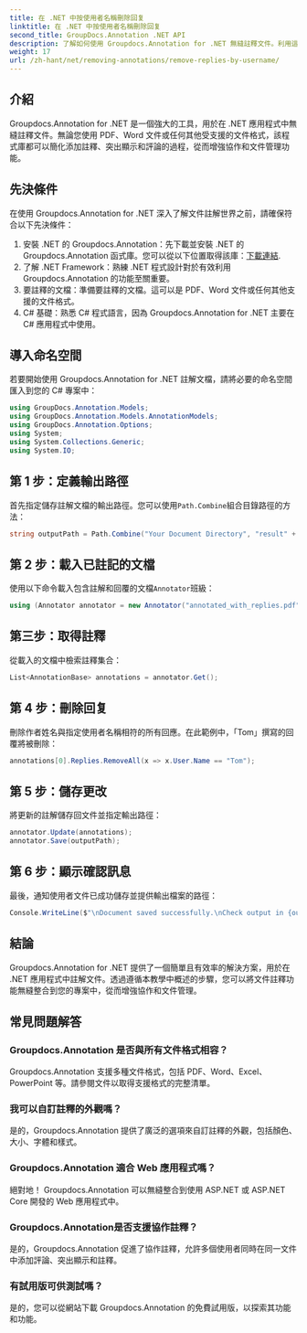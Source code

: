 ```yaml
---
title: 在 .NET 中按使用者名稱刪除回复
linktitle: 在 .NET 中按使用者名稱刪除回复
second_title: GroupDocs.Annotation .NET API
description: 了解如何使用 Groupdocs.Annotation for .NET 無縫註釋文件。利用這個強大的工具增強協作和文件管理。
weight: 17
url: /zh-hant/net/removing-annotations/remove-replies-by-username/
---
```

## 介紹
Groupdocs.Annotation for .NET 是一個強大的工具，用於在 .NET 應用程式中無縫註釋文件。無論您使用 PDF、Word 文件或任何其他受支援的文件格式，該程式庫都可以簡化添加註釋、突出顯示和評論的過程，從而增強協作和文件管理功能。
## 先決條件
在使用 Groupdocs.Annotation for .NET 深入了解文件註解世界之前，請確保符合以下先決條件：
1. 安裝 .NET 的 Groupdocs.Annotation：先下載並安裝 .NET 的 Groupdocs.Annotation 函式庫。您可以從以下位置取得該庫：[下載連結](https://releases.groupdocs.com/annotation/net/).
2. 了解 .NET Framework：熟練 .NET 程式設計對於有效利用 Groupdocs.Annotation 的功能至關重要。
3. 要註釋的文檔：準備要註釋的文檔。這可以是 PDF、Word 文件或任何其他支援的文件格式。
4. C# 基礎：熟悉 C# 程式語言，因為 Groupdocs.Annotation for .NET 主要在 C# 應用程式中使用。

## 導入命名空間
若要開始使用 Groupdocs.Annotation for .NET 註解文檔，請將必要的命名空間匯入到您的 C# 專案中：
```csharp
using GroupDocs.Annotation.Models;
using GroupDocs.Annotation.Models.AnnotationModels;
using GroupDocs.Annotation.Options;
using System;
using System.Collections.Generic;
using System.IO;
```
## 第 1 步：定義輸出路徑
首先指定儲存註解文檔的輸出路徑。您可以使用`Path.Combine`組合目錄路徑的方法：
```csharp
string outputPath = Path.Combine("Your Document Directory", "result" + Path.GetExtension("input.pdf"));
```
## 第 2 步：載入已註記的文檔
使用以下命令載入包含註解和回覆的文檔`Annotator`班級：
```csharp
using (Annotator annotator = new Annotator("annotated_with_replies.pdf"))
```
## 第三步：取得註釋
從載入的文檔中檢索註釋集合：
```csharp
List<AnnotationBase> annotations = annotator.Get();
```
## 第 4 步：刪除回复
刪除作者姓名與指定使用者名稱相符的所有回應。在此範例中，「Tom」撰寫的回覆將被刪除：
```csharp
annotations[0].Replies.RemoveAll(x => x.User.Name == "Tom");
```
## 第 5 步：儲存更改
將更新的註解儲存回文件並指定輸出路徑：
```csharp
annotator.Update(annotations);
annotator.Save(outputPath);
```
## 第 6 步：顯示確認訊息
最後，通知使用者文件已成功儲存並提供輸出檔案的路徑：
```csharp
Console.WriteLine($"\nDocument saved successfully.\nCheck output in {outputPath}.");
```
## 結論
Groupdocs.Annotation for .NET 提供了一個簡單且有效率的解決方案，用於在 .NET 應用程式中註解文件。透過遵循本教學中概述的步驟，您可以將文件註釋功能無縫整合到您的專案中，從而增強協作和文件管理。
## 常見問題解答
### Groupdocs.Annotation 是否與所有文件格式相容？
Groupdocs.Annotation 支援多種文件格式，包括 PDF、Word、Excel、PowerPoint 等。請參閱文件以取得支援格式的完整清單。
### 我可以自訂註釋的外觀嗎？
是的，Groupdocs.Annotation 提供了廣泛的選項來自訂註釋的外觀，包括顏色、大小、字體和樣式。
### Groupdocs.Annotation 適合 Web 應用程式嗎？
絕對地！ Groupdocs.Annotation 可以無縫整合到使用 ASP.NET 或 ASP.NET Core 開發的 Web 應用程式中。
### Groupdocs.Annotation是否支援協作註釋？
是的，Groupdocs.Annotation 促進了協作註釋，允許多個使用者同時在同一文件中添加評論、突出顯示和註釋。
### 有試用版可供測試嗎？
是的，您可以從網站下載 Groupdocs.Annotation 的免費試用版，以探索其功能和功能。